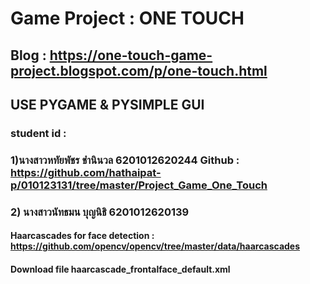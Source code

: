 # Game Project : ONE TOUCH
## Blog : https://one-touch-game-project.blogspot.com/p/one-touch.html
## USE PYGAME & PYSIMPLE GUI
### student id :
### 1)นางสาวหทัยพัชร ชำนินวล 6201012620244 Github : https://github.com/hathaipat-p/010123131/tree/master/Project_Game_One_Touch
### 2) นางสาวนัทธมน บุญนิธิ 6201012620139

#### Haarcascades for face detection : https://github.com/opencv/opencv/tree/master/data/haarcascades
#### Download file haarcascade_frontalface_default.xml
